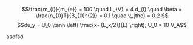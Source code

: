 $$\frac{m_{i}}{m_{e}} = 100 \quad L_{V} = 4 d_{i} \quad \beta = \frac{n_{0}T}{B_{0}^{2}} = 0.1 \quad v_{the} = 0.2  $$
$$du_y = U_0 \tanh \left( \frac{x- (L_x/2)}{L} \right); U_0 = 10 V_A$$

asdfsd